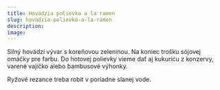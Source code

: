 ```yaml
---
title: Hovädzia polievka a la ramen
slug: hovadzia-polievka-a-la-ramen
description:
image:
---
```


Silný hovädzí vývar s koreňovou zeleninou. Na koniec trošku sójovej omáčky pre farbu. Do hotovej polievky vieme dať aj kukuricu z konzervy, varené vajíčko alebo bambusové výhonky.

Ryžové rezance treba robit v poriadne slanej vode.
